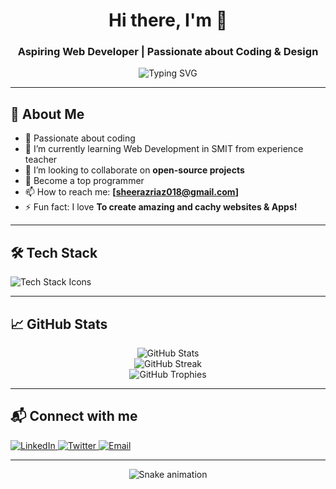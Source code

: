 <h1 align="center">Hi there, I'm <Sheraz Riaz> 👋</h1>
<h3 align="center">Aspiring Web Developer | Passionate about Coding & Design</h3>

<p align="center">
  <img src="https://readme-typing-svg.herokuapp.com?font=Fira+Code&weight=600&size=22&pause=1000&color=F7A409&center=true&vCenter=true&width=500&lines=Web+Developer;Front-end+Enthusiast;Always+Learning+New+Things" alt="Typing SVG" />
</p>

---

## 🚀 About Me  
- 🔭 Passionate about coding
- 🌱 I’m currently learning Web Development in SMIT from experience teacher
- 👯 I’m looking to collaborate on **open-source projects**  
- 🎯 Become a top programmer
- 📫 How to reach me: **[sheerazriaz018@gmail.com]**  
- ⚡ Fun fact: I love **To create amazing and cachy websites & Apps!**  

---

## 🛠️ Tech Stack  
<p align="left">
  <img src="https://skillicons.dev/icons?i=html,css,js,react,tailwind,nodejs,express,mongodb,git,github,vscode,figma" alt="Tech Stack Icons" />
</p>

---

## 📈 GitHub Stats  
<p align="center">
  <img src="https://github-readme-stats.vercel.app/api?username=YourGitHubUsername&show_icons=true&theme=radical" alt="GitHub Stats" />
  <br />
  <img src="https://github-readme-streak-stats.herokuapp.com/?user=YourGitHubUsername&theme=radical" alt="GitHub Streak" />
  <br />
  <img src="https://github-profile-trophy.vercel.app/?username=YourGitHubUsername&theme=darkhub" alt="GitHub Trophies" />
</p>

---

## 📬 Connect with me  
<p align="left">
  <a href="https://linkedin.com/in/yourprofile" target="_blank">
    <img src="https://img.shields.io/badge/LinkedIn-0077B5?style=for-the-badge&logo=linkedin&logoColor=white" alt="LinkedIn" />
  </a>
  <a href="https://twitter.com/yourhandle" target="_blank">
    <img src="https://img.shields.io/badge/Twitter-1DA1F2?style=for-the-badge&logo=twitter&logoColor=white" alt="Twitter" />
  </a>
  <a href="mailto:youremail@example.com">
    <img src="https://img.shields.io/badge/Email-D14836?style=for-the-badge&logo=gmail&logoColor=white" alt="Email" />
  </a>
</p>

---

<p align="center">
  <img src="https://raw.githubusercontent.com/YourGitHubUsername/YourGitHubUsername/output/github-contribution-grid-snake.svg" alt="Snake animation" />
</p>

